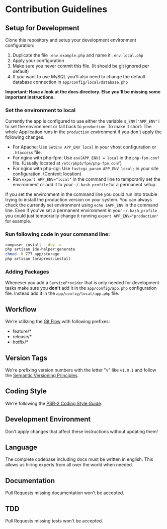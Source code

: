 # Contribution Guidelines

## Setup for Development

Clone this repository and setup your development environment configuration:

1. Duplicate the file `.env.example.php` and name it `.env.local.php`
2. Apply your configuration
3. Make sure you never commit this file. (It should be git ignored per default)
4. If you want to use MySQL you'll also need to change the default database connection in `app/config/local/database.php`

__Important: Have a look at the docs directory. Else you'll be missing some important instructions.__

### Set the environment to local

Currently the app is configured to use either the variable `$_ENV['APP_ENV']` to set the environment or fall back to `production`. To make it short: The whole Application runs in the `production` environment if you don't apply the following changes.

- For Apache: Use `SetEnv APP_ENV local` in your vhost configuration or `.htaccess` file.
- For nginx with php-fpm: Use `env[APP_ENV] = local` in the `php-fpm.conf` file. (Usually located at `/etc/php5/fpm/php-fpm.conf`)
- For nginx with php-cgi: Use `fastcgi_param APP_ENV local;` in your site configuration. (Context: location)
- Run `export APP_ENV="local"` in the command line to temporarily set the environment or add it to your `~/.bash_profile` for a permanent setup.

If you set the environment in the command line you could run into trouble trying to install the production version on your system. You can always check the currently set environment using `echo $APP_ENV` in the command line. Even if you've set a permanent environment in your `~/.bash_profile` you could just temporarily change it running `export APP_ENV="production"` for example.

### Run following code in your command line:

```bash
composer install --dev -o
php artisan ide-helper:generate
chmod -R 777 app/storage
php artisan larapress:install
```

### Adding Packages

Whenever you add a `ServiceProvider` that is only needed for development tasks make sure you __don't__ add it in the `app/config/app.php` configuration file. Instead add it in the `app/config/local/app.php` file.

## Workflow

We're utilizing the [Git Flow](https://www.atlassian.com/de/git/workflows#!workflow-gitflow) with following prefixes:

- feature/*
- release/*
- hotfix/*

## Version Tags

We're prefixing version numbers with the letter "v" like `v1.0.1` and follow the [Semantic Versioning Principles](http://semver.org).

## Coding Style

We're following the [PSR-2 Coding Style Guide](https://github.com/php-fig/fig-standards/blob/master/accepted/PSR-2-coding-style-guide.md).

## Development Environment

Don't apply changes that affect these instructions without updating them!

## Language

The complete codebase including docs must be written in english. This allows us hiring experts from all over the world when needed.

## Documentation

Pull Requests missing documentation won't be accepted.

## TDD

Pull Requests missing tests won't be accepted.
